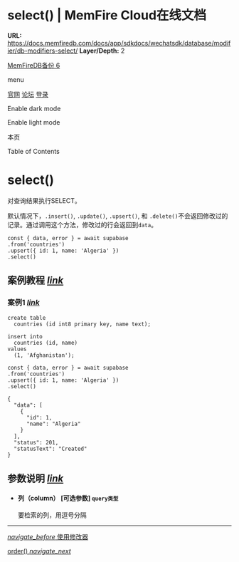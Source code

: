 # select() | MemFire Cloud在线文档

**URL:** https://docs.memfiredb.com/docs/app/sdkdocs/wechatsdk/database/modifier/db-modifiers-select/
**Layer/Depth:** 2

[MemFireDB备份 6](/)

menu

[官网](https://memfiredb.com/)
[论坛](https://community.memfiredb.com/)
[登录](https://cloud.memfiredb.com/auth/login)

Enable dark mode

Enable light mode

本页

Table of Contents

# select()

对查询结果执行SELECT。

默认情况下，`.insert()`, `.update()`, `.upsert()`, 和 `.delete()`不会返回修改过的记录。通过调用这个方法，修改过的行会返回到`data`。

```
const { data, error } = await supabase
.from('countries')
.upsert({ id: 1, name: 'Algeria' })
.select()
```

## 案例教程 [*link*](#%e6%a1%88%e4%be%8b%e6%95%99%e7%a8%8b)

### 案例1 [*link*](#%e6%a1%88%e4%be%8b1)

```
create table
  countries (id int8 primary key, name text);

insert into
  countries (id, name)
values
  (1, 'Afghanistan');
```

```
const { data, error } = await supabase
.from('countries')
.upsert({ id: 1, name: 'Algeria' })
.select()
```

```
{
  "data": [
    {
      "id": 1,
      "name": "Algeria"
    }
  ],
  "status": 201,
  "statusText": "Created"
}
```

## 参数说明 [*link*](#%e5%8f%82%e6%95%b0%e8%af%b4%e6%98%8e)

* #### 列（column） [可选参数] `query类型`

  要检索的列，用逗号分隔

---

[*navigate\_before* 使用修改器](/docs/app/sdkdocs/wechatsdk/database/modifier/using-modifiers/)

[order() *navigate\_next*](/docs/app/sdkdocs/wechatsdk/database/modifier/order/)